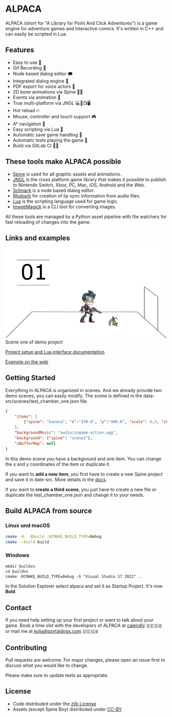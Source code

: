 # ALPACA

ALPACA (short for "A Library for Point And Click Adventures") is a game engine for adventure games and interactive comics.
It's written in C++ and can easily be scripted in Lua.

## Features

- Easy to use 🐣
- Gif Recording 🎉
- Node based dialog editor 🗯️
- Integrated dialog engine 💬
- PDF export for voice actors 🎤
- 2D bone animations via Spine 🦴💀
- Events via animation 🦾
- True multi-platform via JNGL 💻📱📺🖥️
- Hot reload 🔥
- Mouse, controller and touch support 🎮
- A* navigation 🧭
- Easy scripting via Lua 📇
- Automatic save game handling 💾
- Automatic tests playing the game 🤖
- Build via GitLab CI 👷‍♂️

## These tools make ALPACA possible

- [Spine](http://esotericsoftware.com/) is used for all graphic assets and animations.
- [JNGL](https://github.com/jhasse/jngl) is the cross platform game library that makes it possible to publish to Nintendo Switch, Xbox, PC, Mac, iOS, Android and the Web.
- [Schnack](https://gitlab.com/pac4/schnack) is a node based dialog editor.
- [Rhubarb](https://github.com/DanielSWolf/rhubarb-lip-sync) for creation of lip sync information from audio files.
- [Lua](https://www.lua.org/) is the scripting language used for game logic.
- [ImageMagick](https://imagemagick.org/index.php) is a CLI tool for converting images.

All these tools are managed by a Python asset pipeline with file watchers for fast reloading of changes into the game.

## Links and examples

![Demo project](test_chamber_one.gif)
Scene one of demo project

[Project setup and Lua interface documentation](https://alpaca-engine.de/)

[Example on the web](https://alpaca-engine.de/demo/)

## Getting Started

Everything in ALPACA is organized in scenes. And we already provide two demo scenes, you can easily modify. The scene is defined in the data-src/scenes/test_chamber_one.json file.

```json
{
    "items": [
        {"spine": "banana", "x":"330.0", "y":"400.0", "scale": 0.3, "skin": "normal"},
    ],
    "backgroundMusic": "audio/ingame-action.ogg",
    "background": {"spine": "scene1"},
    "zBufferMap": null
}
```

In this demo scene you have a background and one item. You can change the x and y coordinates of the item or duplicate it.

If you want to **add a new item**, you first have to create a new Spine project and save it in date-src. More details in the [docs](https://alpaca-engine.de/).

If you want to **create a third scene**, you just have to create a new file or duplicate the test_chamber_one.json and change it to your needs.

## Build ALPACA from source

### Linux und macOS

```bash
cmake -H. -Bbuild -DCMAKE_BUILD_TYPE=Debug
cmake --build build
```

### Windows

```powerstell
mkdir buildvs
cd buildvs
cmake -DCMAKE_BUILD_TYPE=Debug -G "Visual Studio 17 2022" ..
```

In the Solution Explorer select alpaca and set it as Startup Project. It's now **Bold**.

## Contact

If you need help setting up your first project or want to talk about your game.
Book a time slot with the developers of ALPACA at [calendly](https://calendly.com/pinguin999/pac-indie-game-development) 🇩🇪🇬🇧
or mail me at [kolja@portaldogs.com](kolja@portaldogs.com) 🇩🇪🇬🇧

## Contributing

Pull requests are welcome. For major changes, please open an issue first
to discuss what you would like to change.

Please make sure to update tests as appropriate.

## License

- Code distributed under the [zlib License](https://choosealicense.com/licenses/zlib/)
- Assets (except Spine Boy) distributed under [CC-BY](https://creativecommons.org/licenses/by/4.0/)
